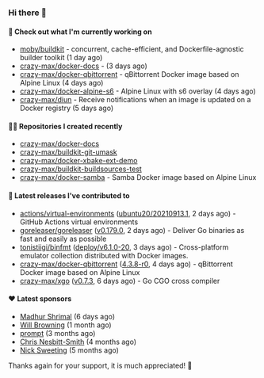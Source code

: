 ### Hi there 👋

#### 👷 Check out what I'm currently working on

- [moby/buildkit](https://github.com/moby/buildkit) - concurrent, cache-efficient, and Dockerfile-agnostic builder toolkit (1 day ago)
- [crazy-max/docker-docs](https://github.com/crazy-max/docker-docs) -  (3 days ago)
- [crazy-max/docker-qbittorrent](https://github.com/crazy-max/docker-qbittorrent) - qBittorrent Docker image based on Alpine Linux (4 days ago)
- [crazy-max/docker-alpine-s6](https://github.com/crazy-max/docker-alpine-s6) - Alpine Linux with s6 overlay (4 days ago)
- [crazy-max/diun](https://github.com/crazy-max/diun) - Receive notifications when an image is updated on a Docker registry (5 days ago)

#### 👨‍💻 Repositories I created recently

- [crazy-max/docker-docs](https://github.com/crazy-max/docker-docs)
- [crazy-max/buildkit-git-umask](https://github.com/crazy-max/buildkit-git-umask)
- [crazy-max/docker-xbake-ext-demo](https://github.com/crazy-max/docker-xbake-ext-demo)
- [crazy-max/buildkit-buildsources-test](https://github.com/crazy-max/buildkit-buildsources-test)
- [crazy-max/docker-samba](https://github.com/crazy-max/docker-samba) - Samba Docker image based on Alpine Linux

#### 🚀 Latest releases I've contributed to

- [actions/virtual-environments](https://github.com/actions/virtual-environments) ([ubuntu20/20210913.1](https://github.com/actions/virtual-environments/releases/tag/ubuntu20%2F20210913.1), 2 days ago) - GitHub Actions virtual environments
- [goreleaser/goreleaser](https://github.com/goreleaser/goreleaser) ([v0.179.0](https://github.com/goreleaser/goreleaser/releases/tag/v0.179.0), 2 days ago) - Deliver Go binaries as fast and easily as possible
- [tonistiigi/binfmt](https://github.com/tonistiigi/binfmt) ([deploy/v6.1.0-20](https://github.com/tonistiigi/binfmt/releases/tag/deploy%2Fv6.1.0-20), 3 days ago) - Cross-platform emulator collection distributed with Docker images.
- [crazy-max/docker-qbittorrent](https://github.com/crazy-max/docker-qbittorrent) ([4.3.8-r0](https://github.com/crazy-max/docker-qbittorrent/releases/tag/4.3.8-r0), 4 days ago) - qBittorrent Docker image based on Alpine Linux
- [crazy-max/xgo](https://github.com/crazy-max/xgo) ([v0.7.3](https://github.com/crazy-max/xgo/releases/tag/v0.7.3), 6 days ago) - Go CGO cross compiler

#### ❤️ Latest sponsors
- [Madhur Shrimal](https://github.com/shrimalmadhur) (6 days ago)
- [Will Browning](https://github.com/willbrowningme) (1 month ago)
- [prompt](https://github.com/pr-mpt) (3 months ago)
- [Chris Nesbitt-Smith](https://github.com/chrisns) (4 months ago)
- [Nick Sweeting](https://github.com/pirate) (5 months ago)

Thanks again for your support, it is much appreciated! 🙏
